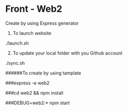# Front - Web2 
Create by using Express generator

1. To launch website

./launch.sh


2. To update your local folder with you Github account

./sync.sh


######To create by using tamplate 

###express -e web2

###cd web2 && npm install

###DEBUG=web2:* npm start